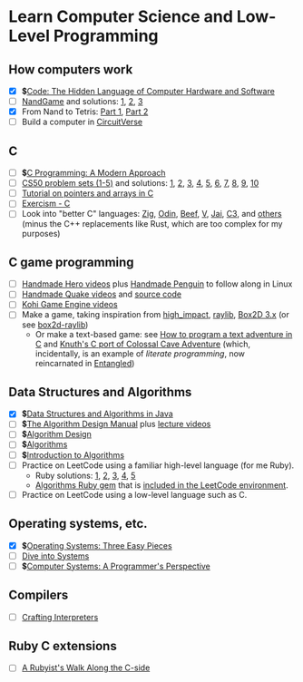 # Learn Computer Science and Low-Level Programming

## How computers work

- [x] 💲[Code: The Hidden Language of Computer Hardware and Software](https://www.informit.com/store/code-the-hidden-language-of-computer-hardware-and-software-9780137909100)
- [ ] [NandGame](https://nandgame.com) and solutions: [1](https://www.reddit.com/r/nandgame_u/wiki/index/level-solutions/), [2](https://github.com/timlg07/NandGame-Solutions/blob/master/Solutions.md), [3](https://github.com/simsieg/nandgame-solutions)
- [x] From Nand to Tetris: [Part 1](https://www.coursera.org/learn/build-a-computer), [Part 2](https://www.coursera.org/learn/nand2tetris2)
- [ ] Build a computer in [CircuitVerse](https://circuitverse.org/)

## C

- [ ] 💲[C Programming: A Modern Approach](http://knking.com/books/c2/index.html)
- [ ] [CS50 problem sets (1-5)](https://cs50.harvard.edu/x/2024/psets/) and solutions: [1](https://github.com/BogdanOtava/CS50x), [2](https://github.com/kylekce/CS50x-2023), [3](https://github.com/VerisimilitudeX/CS50), [4](https://github.com/gionet/CS50-2023), [5](https://github.com/yasingunay/CS50x), [6](https://github.com/csfive/CS50x), [7](https://github.com/evieran/CS50-Solutions), [8](https://github.com/Aadv1k/cs50/tree/master/Introduction_To_Computer_Science), [9](https://github.com/uxdruh/cs50x-2024), [10](https://github.com/vncsmnl/CS50X)
- [ ] [Tutorial on pointers and arrays in C](https://github.com/jflaherty/ptrtut13)
- [ ] [Exercism - C](https://exercism.org/tracks/c)
- [ ] Look into "better C" languages: [Zig](https://ziglang.org/), [Odin](https://odin-lang.org/), [Beef](https://www.beeflang.org/), [V](https://vlang.io/), [Jai](https://github.com/Jai-Community/Jai-Community-Library/wiki), [C3](https://c3-lang.org/), and [others](https://github.com/robertmuth/awesome-low-level-programming-languages) (minus the C++ replacements like Rust, which are too complex for my purposes)

## C game programming

- [ ] [Handmade Hero videos](https://handmadehero.org/) plus [Handmade Penguin](https://davidgow.net/handmadepenguin/) to follow along in Linux
- [ ] [Handmade Quake videos](https://www.dropbox.com/scl/fo/l6nqvbl5v0snbd7vo2c7x/AHnBbVV6SUDYIJPSH_jGfaQ?rlkey=osvqri75z18xcds8tsi31enfg&e=1&dl=0) and [source code](https://github.com/Kobzol/handmade-quake)
- [ ] [Kohi Game Engine videos](https://www.youtube.com/playlist?list=PLv8Ddw9K0JPg1BEO-RS-0MYs423cvLVtj)
- [ ] Make a game, taking inspiration from [high_impact](https://phoboslab.org/log/2024/08/high_impact), [raylib](https://www.raylib.com/), [Box2D 3.x](https://github.com/erincatto/box2c) (or see [box2d-raylib](https://github.com/erincatto/box2d-raylib))
  - Or make a text-based game: see [How to program a text adventure in C](https://helderman.github.io/htpataic/htpataic01.html) and [Knuth's C port of Colossal Cave Adventure](http://www.literateprogramming.com/adventure.pdf) (which, incidentally, is an example of *literate programming*, now reincarnated in [Entangled](https://entangled.github.io/))

## Data Structures and Algorithms

- [x] 💲[Data Structures and Algorithms in Java](https://www.amazon.com/Data-Structures-Algorithms-Java-2nd/dp/0672324539)
- [ ] 💲[The Algorithm Design Manual](https://www.algorist.com/) plus [lecture videos](https://www3.cs.stonybrook.edu/~skiena/373/videos/)
- [ ] 💲[Algorithm Design](https://www.cs.princeton.edu/~wayne/kleinberg-tardos/)
- [ ] 💲[Algorithms](https://algs4.cs.princeton.edu/home/)
- [ ] 💲[Introduction to Algorithms](http://mitpress.mit.edu/9780262046305/introduction-to-algorithms/)
- [ ] Practice on LeetCode using a familiar high-level language (for me Ruby).
  - Ruby solutions: [1](https://github.com/ACEMerlin/leetcode-ruby), [2](https://github.com/remy727/leetcode), [3](https://github.com/ganeshskudva/Leetcode-Ruby), [4](https://github.com/acearth/LeetCodePractice), [5](https://github.com/catluri/Leetcode-Ruby)
  - [Algorithms Ruby gem](https://github.com/kanwei/algorithms) that is [included in the LeetCode environment](https://support.leetcode.com/hc/en-us/articles/360011833974-What-are-the-environments-for-the-programming-languages).
- [ ] Practice on LeetCode using a low-level language such as C.

## Operating systems, etc.
- [x] 💲[Operating Systems: Three Easy Pieces](http://pages.cs.wisc.edu/~remzi/OSTEP/)
- [ ] [Dive into Systems](https://diveintosystems.org/singlepage)
- [ ] 💲[Computer Systems: A Programmer's Perspective](https://csapp.cs.cmu.edu/)

## Compilers

- [ ] [Crafting Interpreters](https://craftinginterpreters.com/)

## Ruby C extensions

- [ ] [A Rubyist's Walk Along the C-side](https://blog.peterzhu.ca/ruby-c-ext/)
